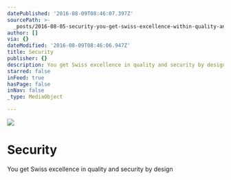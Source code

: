 ```yaml
---
datePublished: '2016-08-09T08:46:07.397Z'
sourcePath: >-
  _posts/2016-08-05-security-you-get-swiss-excellence-within-quality-and-secur.md
author: []
via: {}
dateModified: '2016-08-09T08:46:06.947Z'
title: Security
publisher: {}
description: You get Swiss excellence in quality and security by design
starred: false
inFeed: true
hasPage: false
inNav: false
_type: MediaObject

---
```

![](https://the-grid-user-content.s3-us-west-2.amazonaws.com/69291383-e663-4e86-80a7-ef1e3c3fe65f.png)

# Security

You get Swiss excellence in quality and security by design
